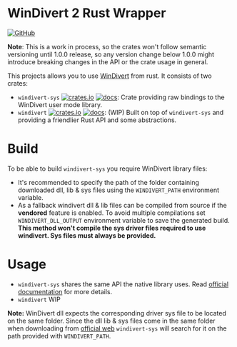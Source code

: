 # WinDivert 2 Rust Wrapper
[![GitHub](https://img.shields.io/github/license/Rubensei/windivert-rust?color=blue)](https://raw.githubusercontent.com/Rubensei/windivert-rust/master/LICENSE)

**Note**: This is a work in process, so the crates won't follow semantic versioning until 1.0.0 release, so any version change below 1.0.0 might introduce breaking changes in the API or the crate usage in general.

This projects allows you to use [WinDivert](https://www.reqrypt.org/windivert.html) from rust. It consists of two crates:
 * `windivert-sys` [![crates.io](https://img.shields.io/crates/v/windivert-sys)](https://crates.io/crates/windivert-sys) [![docs](https://docs.rs/windivert-sys/badge.svg)](https://docs.rs/windivert-sys/): Crate providing raw bindings to the WinDivert user mode library.
 * `windivert` [![crates.io](https://img.shields.io/crates/v/windivert)](https://crates.io/crates/windivert) [![docs](https://docs.rs/windivert/badge.svg)](https://docs.rs/windivert/): (WIP) Built on top of `windivert-sys` and providing a friendlier Rust API and some abstractions.

# Build
To be able to build `windivert-sys` you require WinDivert library files:
 * It's recommended to specify the path of the folder containing downloaded dll, lib & sys files using the `WINDIVERT_PATH` environment variable.
 * As a fallback windivert dll & lib files can be compiled from source if the **vendored** feature is enabled. To avoid multiple compilations set `WINDIVERT_DLL_OUTPUT` environment variable to save the generated build. **This method won't compile the sys driver files required to use windivert. Sys files must always be provided.**

# Usage
 * `windivert-sys` shares the same API the native library uses. Read [official documentation](https://www.reqrypt.org/windivert-doc.html) for more details.
 * `windivert` WIP

**Note:** WinDivert dll expects the corresponding driver sys file to be located on the same folder. Since the dll lib & sys files come in the same folder when downloading from [official web](https://www.reqrypt.org/windivert.html) `windivert-sys` will search for it on the path provided with `WINDIVERT_PATH`.